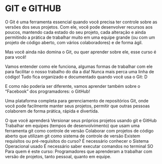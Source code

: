 # GIT e GITHUB

O Git é uma ferramenta essencial quando você precisa ter controle sobre as versões dos seus projetos. Com ele, você pode desenvolver recursos aos poucos, mantendo cada estado do seu projeto, cada alteração e ainda permitindo a prática de trabalhar muito em uma equipe grande (ou com um projeto de código aberto, com vários colaboradores) e de forma ágil.

Mas você ainda não domina o Git, ou quer aprender sobre ele, esse curso é para você!

Vamos entender como ele funciona, algumas formas de trabalhar com ele para facilitar o nosso trabalho do dia a dia! Nunca mais perca uma linha de código! Tudo fica organizado e documentado quando você usa o Git: D

E como não poderia ser diferente, vamos aprender também sobre o “Facebook” dos programadores: o  GitHub!

Uma plataforma completa para gerenciamento de repositórios Git, onde você pode facilmente manter seus projetos, permitir que outras pessoas colaborem de forma prática, rápida e divertida.

O que você aprenderá
Versionar seus próprios projetos usando git e GitHub
Trabalhar em equipes (tempos de desenvolvimento) que usam uma ferramenta git como controle de versão
Colaborar com projetos de código aberto que utilizam git como sistema de controle de versão
Existem requisitos ou pré-requisitos do curso?
É necessário conhecer o Sistema Operacional usado
É necessário saber executar comandos no terminal SO
Para quem é este curso:
Programadores que aprenderam a trabalhar com versão de projetos, tanto pessoal, quanto em equipe.